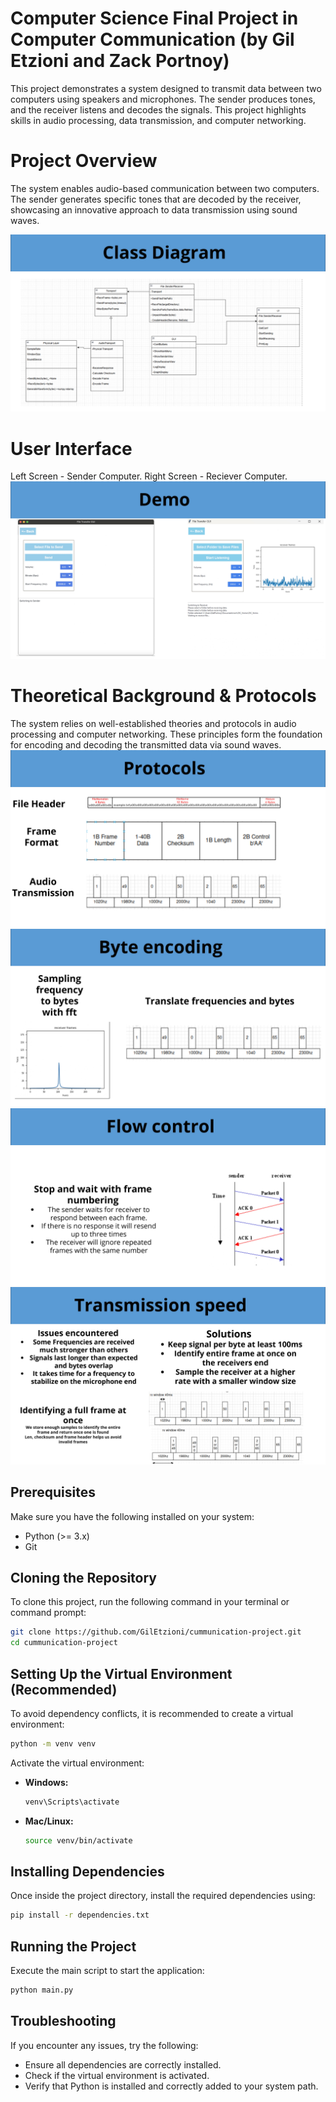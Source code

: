 # Computer Science Final Project in Computer Communication (by Gil Etzioni and Zack Portnoy)

This project demonstrates a system designed to transmit data between two computers using speakers and microphones. The sender produces tones, and the receiver listens and decodes the signals. This project highlights skills in audio processing, data transmission, and computer networking.

# Project Overview
The system enables audio-based communication between two computers. The sender generates specific tones that are decoded by the receiver, showcasing an innovative approach to data transmission using sound waves.


![image_alt](https://github.com/GilEtzioni/cummunication-project/blob/main/description/3-classDiagram.jpg?raw=true)
# User Interface
Left Screen - Sender Computer.
Right Screen - Reciever Computer.
![image_alt](https://github.com/GilEtzioni/cummunication-project/blob/main/description/2-demo.jpg?raw=true)
# Theoretical Background & Protocols
The system relies on well-established theories and protocols in audio processing and computer networking. These principles form the foundation for encoding and decoding the transmitted data via sound waves.
![image_alt](https://github.com/GilEtzioni/cummunication-project/blob/main/description/4-theoretic.jpg?raw=true)
![image_alt](https://github.com/GilEtzioni/cummunication-project/blob/main/description/5-theoretic.jpg?raw=true)
![image_alt](https://github.com/GilEtzioni/cummunication-project/blob/main/description/6-theoretic.jpg?raw=true)
![image_alt](https://github.com/GilEtzioni/cummunication-project/blob/main/description/7-theoretic.jpg?raw=true)


## Prerequisites

Make sure you have the following installed on your system:

- Python (>= 3.x)
- Git

## Cloning the Repository

To clone this project, run the following command in your terminal or command prompt:

```sh
git clone https://github.com/GilEtzioni/cummunication-project.git
cd cummunication-project
```

## Setting Up the Virtual Environment (Recommended)

To avoid dependency conflicts, it is recommended to create a virtual environment:

```sh
python -m venv venv
```

Activate the virtual environment:

- **Windows:**
  ```sh
  venv\Scripts\activate
  ```
- **Mac/Linux:**
  ```sh
  source venv/bin/activate
  ```

## Installing Dependencies

Once inside the project directory, install the required dependencies using:

```sh
pip install -r dependencies.txt
```

## Running the Project

Execute the main script to start the application:

```sh
python main.py
```

## Troubleshooting

If you encounter any issues, try the following:

- Ensure all dependencies are correctly installed.
- Check if the virtual environment is activated.
- Verify that Python is installed and correctly added to your system path.

